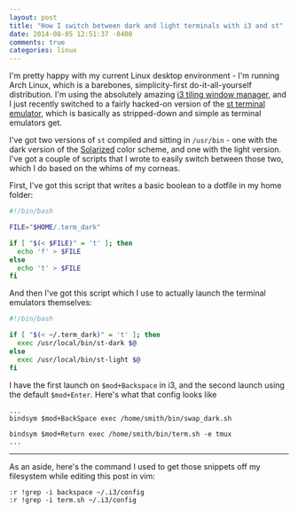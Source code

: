 ```yaml
---
layout: post
title: "How I switch between dark and light terminals with i3 and st"
date: 2014-08-05 12:51:37 -0400
comments: true
categories: linux
---
```


I'm pretty happy with my current Linux desktop environment - I'm running Arch
Linux, which is a barebones, simplicity-first do-it-all-yourself distribution.
I'm using the absolutely amazing [i3 tiling window manager](http://i3wm.org/),
and I just recently switched to a fairly hacked-on version of the [st terminal
emulator](http://st.suckless.org/), which is basically as stripped-down and
simple as terminal emulators get.

I've got two versions of `st` compiled and sitting in `/usr/bin` - one with the
dark version of the [Solarized](http://ethanschoonover.com/solarized) color
scheme, and one with the light version. I've got a couple of scripts that I
wrote to easily switch between those two, which I do based on the whims of my
corneas. 

<!--more-->

First, I've got this script that writes a basic boolean to a dotfile in my home
folder:

```bash ~/bin/swap_dark.sh https://github.com/glittershark/dotfiles/blob/master/bin/swap_dark.sh
#!/bin/bash

FILE="$HOME/.term_dark"

if [ "$(< $FILE)" = 't' ]; then
  echo 'f' > $FILE
else
  echo 't' > $FILE
fi
```

And then I've got this script which I use to actually launch the terminal
emulators themselves: 

```bash ~/bin/term.sh https://github.com/glittershark/dotfiles/blob/master/bin/term.sh
#!/bin/bash

if [ "$(< ~/.term_dark)" = 't' ]; then
  exec /usr/local/bin/st-dark $@
else
  exec /usr/local/bin/st-light $@
fi
```

I have the first launch on `$mod+Backspace` in i3, and the second launch using
the default `$mod+Enter`. Here's what that config looks like

```
...
bindsym $mod+BackSpace exec /home/smith/bin/swap_dark.sh

bindsym $mod+Return exec /home/smith/bin/term.sh -e tmux
...
```


----

As an aside, here's the command I used to get those snippets off my filesystem
while editing this post in vim:
```vim
:r !grep -i backspace ~/.i3/config
:r !grep -i term.sh ~/.i3/config
```

